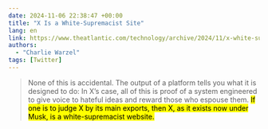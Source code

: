 ```yaml
---
date: 2024-11-06 22:38:47 +00:00
title: "X Is a White-Supremacist Site"
lang: en
link: https://www.theatlantic.com/technology/archive/2024/11/x-white-supremacist-site/680538/?gift=bQgJMMVzeo8RHHcE1_KM0T8uB7iimO1-elCapdzG8XE
authors:
  - "Charlie Warzel"
tags: [Twitter]
---
```


> None of this is accidental. The output of a platform tells you what it is designed to do: In X’s case, all of this is proof of a system engineered to give voice to hateful ideas and reward those who espouse them. <mark>If one is to judge X by its main exports, then X, as it exists now under Musk, is a white-supremacist website.</mark>
